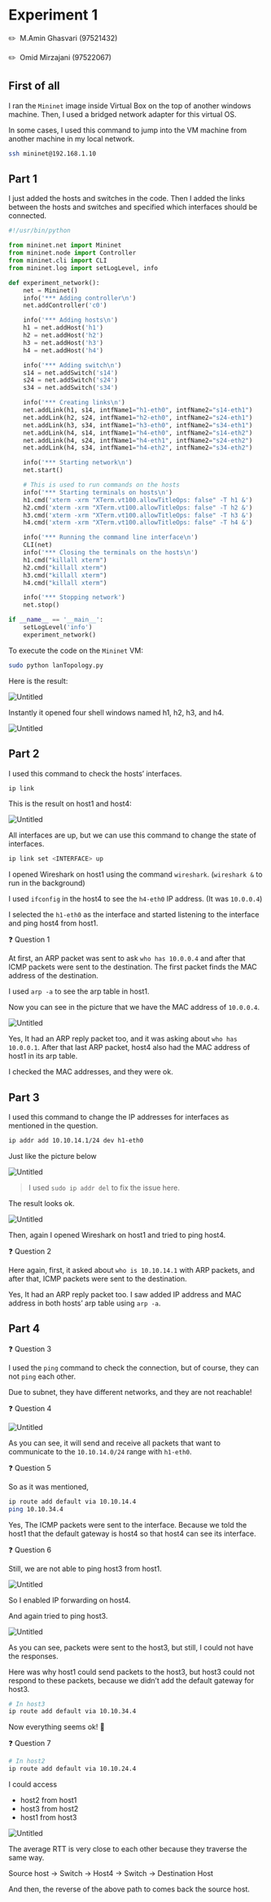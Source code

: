 # Experiment 1

✏️  M.Amin Ghasvari  (97521432)

✏️  Omid Mirzajani  (97522067)

## First of all

I ran the `Mininet` image inside Virtual Box on the top of another windows machine. Then, I used a bridged network adapter for this virtual OS. 

In some cases, I used this command to jump into the VM machine from another machine in my local network.

```bash
ssh mininet@192.168.1.10
```

## Part 1

I just added the hosts and switches in the code. Then I added the links between the hosts and switches and specified which interfaces should be connected.

```python
#!/usr/bin/python

from mininet.net import Mininet
from mininet.node import Controller
from mininet.cli import CLI
from mininet.log import setLogLevel, info

def experiment_network():
    net = Mininet()
    info('*** Adding controller\n')
    net.addController('c0')

    info('*** Adding hosts\n')
    h1 = net.addHost('h1')
    h2 = net.addHost('h2')
    h3 = net.addHost('h3')
    h4 = net.addHost('h4')

    info('*** Adding switch\n')
    s14 = net.addSwitch('s14')
    s24 = net.addSwitch('s24')
    s34 = net.addSwitch('s34')

    info('*** Creating links\n')
    net.addLink(h1, s14, intfName1="h1-eth0", intfName2="s14-eth1")
    net.addLink(h2, s24, intfName1="h2-eth0", intfName2="s24-eth1")
    net.addLink(h3, s34, intfName1="h3-eth0", intfName2="s34-eth1")
    net.addLink(h4, s14, intfName1="h4-eth0", intfName2="s14-eth2")
    net.addLink(h4, s24, intfName1="h4-eth1", intfName2="s24-eth2")
    net.addLink(h4, s34, intfName1="h4-eth2", intfName2="s34-eth2")

    info('*** Starting network\n')
    net.start()

    # This is used to run commands on the hosts
    info('*** Starting terminals on hosts\n')
    h1.cmd('xterm -xrm "XTerm.vt100.allowTitleOps: false" -T h1 &')
    h2.cmd('xterm -xrm "XTerm.vt100.allowTitleOps: false" -T h2 &')
    h3.cmd('xterm -xrm "XTerm.vt100.allowTitleOps: false" -T h3 &')
    h4.cmd('xterm -xrm "XTerm.vt100.allowTitleOps: false" -T h4 &')

    info('*** Running the command line interface\n')
    CLI(net)
    info('*** Closing the terminals on the hosts\n')
    h1.cmd("killall xterm")
    h2.cmd("killall xterm")
    h3.cmd("killall xterm")
    h4.cmd("killall xterm")

    info('*** Stopping network')
    net.stop()

if __name__ == '__main__':
    setLogLevel('info')
    experiment_network()
```

To execute the code on the `Mininet` VM:

```bash
sudo python lanTopology.py
```

Here is the result:

![Untitled](Experiment%20fe745/Untitled.jpeg)

Instantly it opened four shell windows named h1, h2, h3, and h4.

![Untitled](Experiment%20fe745/Untitled%201.jpeg)

## Part 2

I used this command to check the hosts’ interfaces.

```bash
ip link
```

This is the result on host1 and host4:

![Untitled](Experiment%20fe745/Untitled%202.jpeg)

All interfaces are up, but we can use this command to change the state of interfaces.

```bash
ip link set <INTERFACE> up
```

I opened Wireshark on host1 using the command `wireshark`. (`wireshark &` to run in the background)

I used `ifconfig` in the host4 to see the `h4-eth0` IP address. (It was `10.0.0.4`)

I selected the `h1-eth0` as the interface and started listening to the interface and ping host4 from host1.

❓ Question 1

At first, an ARP packet was sent to ask `who has 10.0.0.4` and after that ICMP packets were sent to the destination. The first packet finds the MAC address of the destination.

I used `arp -a` to see the arp table in host1.

Now you can see in the picture that we have the MAC address of `10.0.0.4`.

![Untitled](Experiment%20fe745/Untitled%203.jpeg)

Yes, It had an ARP reply packet too, and it was asking about `who has 10.0.0.1`. After that last ARP packet, host4 also had the MAC address of host1 in its arp table.

I checked the MAC addresses, and they were ok. 

## Part 3

I used this command to change the IP addresses for interfaces as mentioned in the question.

```bash
ip addr add 10.10.14.1/24 dev h1-eth0
```

Just like the picture below

![Untitled](Experiment%20fe745/Untitled%204.jpeg)

> I used `sudo ip addr del` to fix the issue here.
> 

The result looks ok.

![Untitled](Experiment%20fe745/Untitled%205.jpeg)

Then, again I opened Wireshark on host1 and tried to ping host4.

❓ Question 2

Here again, first, it asked about `who is 10.10.14.1` with ARP packets, and after that, ICMP packets were sent to the destination. 

Yes, It had an ARP reply packet too. I saw added IP address and MAC address in both hosts’ arp table using `arp -a`.

## Part 4

❓ Question 3

I used the `ping` command to check the connection, but of course, they can not `ping` each other.

Due to subnet, they have different networks, and they are not reachable!

❓ Question 4

![Untitled](Experiment%20fe745/Untitled.png)

As you can see, it will send and receive all packets that want to communicate to the `10.10.14.0/24` range with `h1-eth0`.

❓ Question 5

So as it was mentioned,

```bash
ip route add default via 10.10.14.4
ping 10.10.34.4
```

Yes, The ICMP packets were sent to the interface. Because we told the host1 that the default gateway is host4 so that host4 can see its interface.

❓ Question 6

Still, we are not able to ping host3 from host1.

![Untitled](Experiment%20fe745/Untitled%206.jpeg)

So I enabled IP forwarding on host4.

And again tried to ping host3.

![Untitled](Experiment%20fe745/Untitled%207.jpeg)

As you can see, packets were sent to the host3, but still, I could not have the responses.

Here was why host1 could send packets to the host3, but host3 could not respond to these packets, because we didn’t add the default gateway for host3.

```bash
# In host3
ip route add default via 10.10.34.4
```

Now everything seems ok!  🎉

❓ Question 7

```bash
# In host2
ip route add default via 10.10.24.4
```

I could access

- host2 from host1
- host3 from host2
- host1 from host3

![Untitled](Experiment%20fe745/Untitled%208.jpeg)

The average RTT is very close to each other because they traverse the same way.

Source host → Switch → Host4 → Switch → Destination Host

And then, the reverse of the above path to comes back the source host.